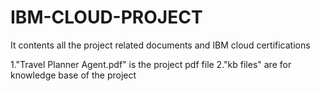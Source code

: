 # IBM-CLOUD-PROJECT
It contents all the project related documents and IBM cloud certifications

1."Travel Planner Agent.pdf" is the project pdf file 
2."kb files" are for knowledge base of the project 
